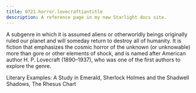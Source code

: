 ```yaml
---
title: 0721.horror.lovecraftiantitle
description: A reference page in my new Starlight docs site.
---
```

A subgenre in which it is assumed aliens or otherworldly beings originally ruled our planet 
and will someday return to destroy all of humanity. 
It is fiction that emphasizes the cosmic horror of the unknown (or unknowable) 
more than gore or other elements of shock, 
and is named after American author H. P. Lovecraft (1890–1937), 
who was one of the first authors to explore the genre. 

Literary Examples: A Study in Emerald, Sherlock Holmes and the Shadwell Shadows, The Rhesus Chart
